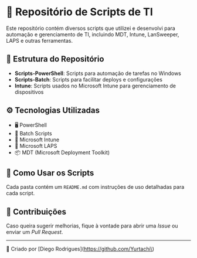 # 🚀 Repositório de Scripts de TI  
Este repositório contém diversos scripts que utilizei e desenvolvi para automação e gerenciamento de TI, incluindo MDT, Intune, LanSweeper, LAPS e outras ferramentas.

## 📂 Estrutura do Repositório  
- **Scripts-PowerShell**: Scripts para automação de tarefas no Windows  
- **Scripts-Batch**: Scripts para facilitar deploys e configurações  
- **Intune**: Scripts usados no Microsoft Intune para gerenciamento de dispositivos  

## ⚙️ Tecnologias Utilizadas  
- 🖥️ PowerShell  
- 🔄 Batch Scripts  
- 🏢 Microsoft Intune  
- 🔐 Microsoft LAPS  
- 📦 MDT (Microsoft Deployment Toolkit)  

## 📜 Como Usar os Scripts  
Cada pasta contém um `README.md` com instruções de uso detalhadas para cada script.

## 🤝 Contribuições  
Caso queira sugerir melhorias, fique à vontade para abrir uma *Issue* ou enviar um *Pull Request*.

---
📌 Criado por [Diego Rodrigues](https://github.com/Yurtachi\)
